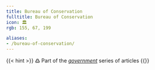 ```yaml
---
title: Bureau of Conservation
fulltitle: Bureau of Conservation
icon: 🏛️
rgb: 155, 67, 199

aliases:
- /bureau-of-conservation/
---
```

{{< hint >}}
߷ Part of the *[government](/government/)* series of articles
{{</hint>}}